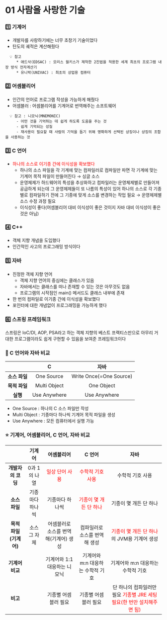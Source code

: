# 01 사람을 사랑한 기술

### 1️⃣ 기계어
- 개발자를 사랑하기에는 너무 초창기 기술이었다
- 탄도의 궤적은 계산해줬다
```
  💡 참고
     * 애드삭(EDSAC) : 모리스 월키스가 제작한 2진법을 적용한 세계 최초의 프로그램 내장 방식 전자계산기
     * 유니박(UNIVAC) : 최초의 상업용 컴퓨터
``` 

### 2️⃣ 어셈블리어
- 인간의 언어로 프로그램 작성을 가능하게 해줬다
- 어셈블러 : 어셈블리어를 기계어로 번역해주는 소프트웨어
```
  💡 참고 : 니모닉(MNEMONIC)
     - 어떤 것을 기억하는 데 쉽게 하도록 도움을 주는 것
     - 쉽게 기억되는 성질
     - 재사용이 필요할 때 사람의 기억을 돕기 위해 명확하게 선택된 상징이나 상징의 조합을 사용하는 것
``` 

### 3️⃣ C 언어
- <span style="color:red">하나의 소스로 이기종 간에 이식성을 확보했다</span>
    - 하나의 소스 파일을 각 기계에 맞는 컴파일러로 컴파일만 파면 각 기계에 맞는 기계어 목적 파일이 만들어진다 → 싱글 소스
    - 운영체제가 하드웨어의 특성을 추상화하고 컴파일러는 운영체제별로 만들어져 공급하게 되는데 그 운영체제들이 또 나름의 특성이 있어 하나의 소스로 각 기종별로 컴파일하기 전에 그 기종에 맞게 소스를 변경하는 작업 필요 → 운영체제별 소스 수정 과정 필요
    - 이식성이 좋다(어셈블리어 대비 이식성이 좋은 것이지 자바 대비 이식성이 좋은 것은 아님)

### 4️⃣ C++
- 객체 지향 개념을 도입했다
- 인간적인 사고의 프로그래밍 방식이다

### 5️⃣ 자바
- 진정한 객체 지향 언어
    - 객체 지향 언어의 중심에는 클래스가 있음
    - 자바에서는 클래스를 떠나 존재할 수 있는 것은 아무것도 없음
    - 프로그램의 시작점인 main() 메서드도 클래스 내부에 존재
- 한 번의 컴파일로 이기종 간에 이식성을 확보했다
- 포인터에 대한 개념없이 프로그래밍을 가능하게 했다

### 6️⃣ 스프링 프레임워크
스프링은 IoC/DI, AOP, PSA라고 하는 객체 지향의 베스트 프랙티스만으로 아무리 거대한 프로그램이라도 쉽게 구현할 수 있음을 보여준 프레임워크이다

### 📌 C 언어와 자바 비교
|     |C|자바|
|:---:|:---:|:---:|
|**소스 파일**|One Source|Write Once(=One Source)|
|**목적 파일**|Multi Object|One Object|
|**실행**|Use Anywhere|Use Anywhere|
- One Source : 하나의 C 소스 파일만 작성
- Multi Object : 기종마다 하나씩 기계어 목적 파일을 생성
- Use Anywhere : 모든 컴퓨터에서 실행 가능

### ⭐ 기계어, 어셈블리어, C 언어, 자바 비교
|     |기계어|어셈블리어|C 언어|자바|
|:---:|:---:|:---:|:---:|:---:|
|**개발자의 코딩**|0과 1의 나열|<span style="color:red">일상 단어 사용|<span style="color:red">수학적 기호 사용|수학적 기호 사용|
|**소스 파일**|기종마다 하나씩|기종마다 하나씩|<span style="color:red">기종이 몇 개든 단 하나|기종이 몇 개든 단 하나|
|**목적 파일(기계어)**|소스 그 자체|어셈블러로 소스를 번역해(기계어) 생성|컴파일러로 소스를 번역해 생성|<span style="color:red">기종이 몇 개든 단 하나</span>의 JVM용 기계어 생성|
|**기계어 비교**||기계어와 1:1 대응하는 니모닉|기계어와 m:n 대응하는 수학적 기호|기계어와 m:n 대응하는 수학적 기호|
|**비고**||기종별 어셈블러 필요|기종별 어셈블러 필요|단 하나의 컴파일러만 필요 <span style="color:red">기종별 JRE 세팅 필요(한 번만 설치해주면 됨)|
